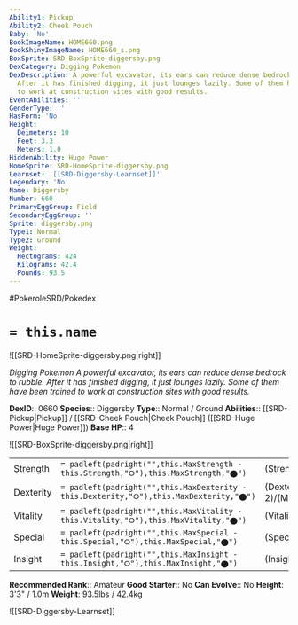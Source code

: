 ```yaml
---
Ability1: Pickup
Ability2: Cheek Pouch
Baby: 'No'
BookImageName: HOME660.png
BookShinyImageName: HOME660_s.png
BoxSprite: SRD-BoxSprite-diggersby.png
DexCategory: Digging Pokemon
DexDescription: A powerful excavator, its ears can reduce dense bedrock to rubble.
  After it has finished digging, it just lounges lazily. Some of them have been trained
  to work at construction sites with good results.
EventAbilities: ''
GenderType: ''
HasForm: 'No'
Height:
  Deimeters: 10
  Feet: 3.3
  Meters: 1.0
HiddenAbility: Huge Power
HomeSprite: SRD-HomeSprite-diggersby.png
Learnset: '[[SRD-Diggersby-Learnset]]'
Legendary: 'No'
Name: Diggersby
Number: 660
PrimaryEggGroup: Field
SecondaryEggGroup: ''
Sprite: diggersby.png
Type1: Normal
Type2: Ground
Weight:
  Hectograms: 424
  Kilograms: 42.4
  Pounds: 93.5
---
```


#PokeroleSRD/Pokedex

# `= this.name`

![[SRD-HomeSprite-diggersby.png|right]]

*Digging Pokemon*
*A powerful excavator, its ears can reduce dense bedrock to rubble. After it has finished digging, it just lounges lazily. Some of them have been trained to work at construction sites with good results.*

**DexID**:: 0660
**Species**:: Diggersby
**Type**:: Normal / Ground
**Abilities**:: [[SRD-Pickup|Pickup]] / [[SRD-Cheek Pouch|Cheek Pouch]] ([[SRD-Huge Power|Huge Power]])
**Base HP**:: 4

![[SRD-BoxSprite-diggersby.png|right]]

|           |                                                                                        |                                          |
| --------- | -------------------------------------------------------------------------------------- | ---------------------------------------- |
| Strength  | `= padleft(padright("",this.MaxStrength - this.Strength,"⭘"),this.MaxStrength,"⬤")`    | (Strength::2)/(MaxStrength::4)   |
| Dexterity | `= padleft(padright("",this.MaxDexterity - this.Dexterity,"⭘"),this.MaxDexterity,"⬤")` | (Dexterity:: 2)/(MaxDexterity::5) |
| Vitality  | `= padleft(padright("",this.MaxVitality - this.Vitality,"⭘"),this.MaxVitality,"⬤")`    | (Vitality::2)/(MaxVitality::5)   |
| Special   | `= padleft(padright("",this.MaxSpecial - this.Special,"⭘"),this.MaxSpecial,"⬤")`       | (Special::2)/(MaxSpecial::4)     |
| Insight   | `= padleft(padright("",this.MaxInsight - this.Insight,"⭘"),this.MaxInsight,"⬤")`       | (Insight::2)/(MaxInsight::5)     |

**Recommended Rank**:: Amateur
**Good Starter**:: No
**Can Evolve**:: No
**Height**: 3'3" / 1.0m
**Weight**: 93.5lbs / 42.4kg

![[SRD-Diggersby-Learnset]]
